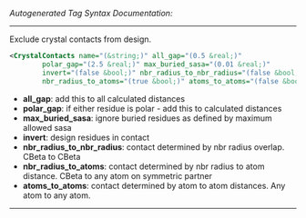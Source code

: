 <!-- THIS IS AN AUTOGENERATED FILE: Don't edit it directly, instead change the schema definition in the code itself. -->

_Autogenerated Tag Syntax Documentation:_

---
Exclude crystal contacts from design.

```xml
<CrystalContacts name="(&string;)" all_gap="(0.5 &real;)"
        polar_gap="(2.5 &real;)" max_buried_sasa="(0.01 &real;)"
        invert="(false &bool;)" nbr_radius_to_nbr_radius="(false &bool;)"
        nbr_radius_to_atoms="(true &bool;)" atoms_to_atoms="(false &bool;)" />
```

-   **all_gap**: add this to all calculated distances
-   **polar_gap**: if either residue is polar - add this to calculated distances
-   **max_buried_sasa**: ignore buried residues as defined by maximum allowed sasa
-   **invert**: design residues in contact
-   **nbr_radius_to_nbr_radius**: contact determined by nbr radius overlap. CBeta to CBeta
-   **nbr_radius_to_atoms**: contact determined by nbr radius to atom distance. CBeta to any atom on symmetric partner
-   **atoms_to_atoms**: contact determined by atom to atom distances. Any atom to any atom.

---

